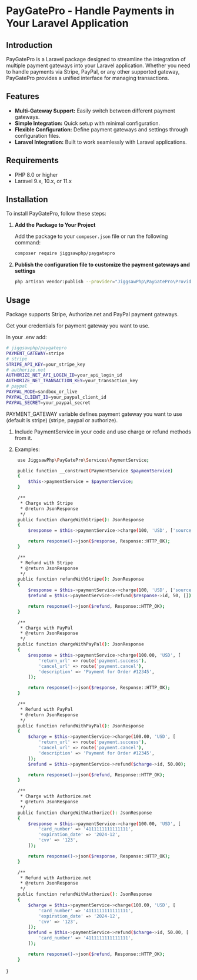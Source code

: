 # PayGatePro - Handle Payments in Your Laravel Application

## Introduction

PayGatePro is a Laravel package designed to streamline the integration of multiple payment gateways into your Laravel application. Whether you need to handle payments via Stripe, PayPal, or any other supported gateway, PayGatePro provides a unified interface for managing transactions.

## Features

- **Multi-Gateway Support:** Easily switch between different payment gateways.
- **Simple Integration:** Quick setup with minimal configuration.
- **Flexible Configuration:** Define payment gateways and settings through configuration files.
- **Laravel Integration:** Built to work seamlessly with Laravel applications.

## Requirements

- PHP 8.0 or higher
- Laravel 9.x, 10.x, or 11.x

## Installation

To install PayGatePro, follow these steps:

1. **Add the Package to Your Project**

   Add the package to your `composer.json` file or run the following command:

   ```bash
   composer require jiggsawphp/paygatepro
   
2. **Publish the configuration file to customize the payment gateways and settings**

   ```bash
   php artisan vendor:publish --provider="JiggsawPhp\PayGatePro\Providers\PaymentServiceProvider"
   
## Usage

Package supports Stripe, Authorize.net and PayPal payment gateways.

Get your credentials for payment gateway you want to use.

In your .env add:

   ```bash
   # jiggsawphp/paygatepro
   PAYMENT_GATEWAY=stripe
   # stripe
   STRIPE_API_KEY=your_stripe_key
   # authorize.net
   AUTHORIZE_NET_API_LOGIN_ID=your_api_login_id
   AUTHORIZE_NET_TRANSACTION_KEY=your_transaction_key
   # paypal
   PAYPAL_MODE=sandbox_or_live
   PAYPAL_CLIENT_ID=your_paypal_client_id
   PAYPAL_SECRET=your_paypal_secret
   ```

PAYMENT_GATEWAY variable defines payment gateway you want to use (default is stripe) (stripe, paypal or authorize).

1. Include PaymentService in your code and use charge or refund methods from it.
2. Examples:

   ```bash
    use JiggsawPhp\PayGatePro\Services\PaymentService;
   
    public function __construct(PaymentService $paymentService)
    {
        $this->paymentService = $paymentService;
    }

    /**
     * Charge with Stripe
     * @return JsonResponse
     */
    public function chargeWithStripe(): JsonResponse
    {
        $response = $this->paymentService->charge(100, 'USD', ['source' => 'tok_visa']);

        return response()->json($response, Response::HTTP_OK);
    }

    /**
     * Refund with Stripe
     * @return JsonResponse
     */
    public function refundWithStripe(): JsonResponse
    {
        $response = $this->paymentService->charge(100, 'USD', ['source' => 'tok_visa']);
        $refund = $this->paymentService->refund($response->id, 50, []);

        return response()->json($refund, Response::HTTP_OK);
    }

    /**
     * Charge with PayPal
     * @return JsonResponse
     */
    public function chargeWithPayPal(): JsonResponse
    {
        $response = $this->paymentService->charge(100.00, 'USD', [
            'return_url' => route('payment.success'),
            'cancel_url' => route('payment.cancel'),
            'description' => 'Payment for Order #12345',
        ]);

        return response()->json($response, Response::HTTP_OK);
    }

    /**
     * Refund with PayPal
     * @return JsonResponse
     */
    public function refundWithPayPal(): JsonResponse
    {
        $charge = $this->paymentService->charge(100.00, 'USD', [
            'return_url' => route('payment.success'),
            'cancel_url' => route('payment.cancel'),
            'description' => 'Payment for Order #12345',
        ]);
        $refund = $this->paymentService->refund($charge->id, 50.00);

        return response()->json($refund, Response::HTTP_OK);
    }

    /**
     * Charge with Authorize.net
     * @return JsonResponse
     */
    public function chargeWithAuthorize(): JsonResponse
    {
        $response = $this->paymentService->charge(100.00, 'USD', [
            'card_number' => '4111111111111111',
            'expiration_date' => '2024-12',
            'cvv' => '123',
        ]);

        return response()->json($response, Response::HTTP_OK);
    }

    /**
     * Refund with Authorize.net
     * @return JsonResponse
     */
    public function refundWithAuthorize(): JsonResponse
    {
        $charge = $this->paymentService->charge(100.00, 'USD', [
            'card_number' => '4111111111111111',
            'expiration_date' => '2024-12',
            'cvv' => '123',
        ]);
        $refund = $this->paymentService->refund($charge->id, 50.00, [
            'card_number' => '4111111111111111',
        ]);

        return response()->json($refund, Response::HTTP_OK);
    }
}

